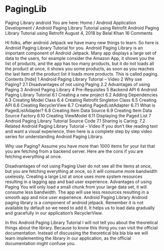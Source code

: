 # PagingLib
Paging Library  android
You are here: Home / Android Application Development / Android Paging Library Tutorial using Retrofit
Android Paging Library Tutorial using Retrofit
August 4, 2018 by Belal Khan 16 Comments


Hi folks, after android Jetpack we have many new things to learn. So here is Android Paging Library Tutorial for you. Android Paging Library is an important component of Android Jetpack.
Many app displays a large set of data to the users, for example consider the Amazon App, it shows you the list of products, and the app has too many products, but it do not loads all the product at once, it shows you some products, as soon as you reaches the last item of the product list it loads more products. This is called paging. 
Contents [hide]
1 Android Paging Library Tutorial – Video
2 Why use Paging?
2.1 Disadvantages of not using Paging
2.2 Advantages of using Paging
3 Android Paging Library
4 Pre-Requisites
5 Backend API
6 Android Paging Library Tutorial
6.1 Creating a new project
6.2 Adding Dependencies
6.3 Creating Model Class
6.4 Creating Retrofit Singleton Class
6.5 Creating API
6.6 Creating RecyclerView
6.7 Creating PagedListAdapter
6.7.1 What is PagedListAdapter?
6.8 Creating Item Data Source
6.9 Creating Item Data Source Factory
6.10 Creating ViewModel
6.11 Displaying the Paged List
7 Android Paging Library Tutorial Source Code
7.1 Sharing is Caring:
7.2 Related
Android Paging Library Tutorial – Video
If you don’t like reading text and want a visual experience, then here is a complete step by step video series for understanding Android Paging Library.


Why use Paging?
Assume you have more than 1000 items for your list that you are fetching from a backend server. Here are the cons if you are fetching everything at once.

Disadvantages of not using Paging
User do not see all the items at once, but you are fetching everything at once, so it will consume more bandwidth uselessly.
Creating a large List at once uses more system resources resulting in a lagging app and bad user experience.
Advantages of using Paging
You will only load a small chunk from your large data set, it will consume less bandwidth.
The app will use less resources resulting in a smooth app and nice user experience.
Android Paging Library
Android paging library is a component of android jetpack. Remember it is not available by default so we need to add it. It helps us to load data gradually and gracefully in our application’s RecyclerView.

In this Android Paging Library Tutorial I will not tell you about the theoretical things about the library. Because to know this thing you can visit the official documentation. Instead of discussing the theoretical bla bla bla we will learn implementing the library in our application, as the official documentation might confuse you.

